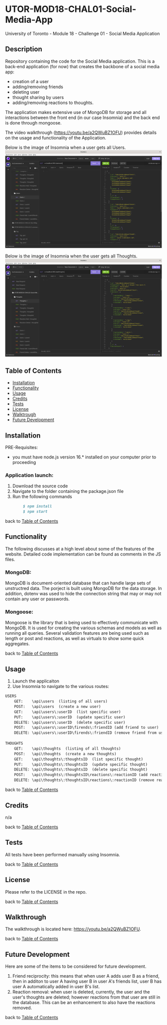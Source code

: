 # UTOR-MOD18-CHAL01-Social-Media-App
University of Toronto - Module 18 - Challenge 01 - Social Media Application

## Description

Repository containing the code for the Social Media application. This is a back-end application (for now) that creates the backbone of a social media app:
- creation of a user
- adding/removing friends
- deleting user
- thought sharing by users
- adding/removing reactions to thoughts. 

The application makes extensive use of MongoDB for storage and all interactions between the front end (in our case Insomnia) and the back end is done through mongoose. 

The video walkthrough (https://youtu.be/a2QWuBZ1OFU) provides details on the usage and functionality of the Application. 

Below is the image of Insomnia when a user gets all Users.
![Insomnia - all users](./assets/images/SM-01-allusers.png)

Below is the image of Insomnia when the user gets all Thoughts.
![Insomnia - all thoughts](./assets/images/SM-02-allthoughts.png)



## Table of Contents

- [Installation](#installation)
- [Functionality](#functionality)
- [Usage](#usage)
- [Credits](#credits)
- [Tests](#tests)
- [License](#license)
- [Walktrough](#walkthrough)
- [Future Development](#future-development)

## Installation

PRE-Requisites: 
- you must have node.js version 16.* installed on your computer prior to proceeding


### Application launch:
1. Download the source code
2. Navigate to the folder containing the package.json file
3. Run the following commands
```md
        $ npm install
        $ npm start
```


back to [Table of Contents](#table-of-contents)


## Functionality

The following discusses at a high level about some of the features of the website. Detailed code implementation can be found as comments in the JS files.


### MongoDB:

MongoDB is document-oriented database that can handle large sets of unstructred data. The porject is built using MongoDB for the data storage. In addition, dotenv was used to hide the connection string that may or may not contain any user or passwords.

### Mongoose:

Mongoose is the library that is being used to effectively communicate with MongoDB. It is used for creating the various schemas and models as well as running all queries. Several validation features are being used such as length or post and reactions, as well as virtuals to show some quick aggregates.

back to [Table of Contents](#table-of-contents)

## Usage

1. Launch the applicaiton
2. Use Insomnia to navigate to the various routes:
```md
USERS
    GET:    \api\users  (listing of all users)
    POST:   \api\users  (create a new user)
    GET:    \api\users\:userID  (list specific user)
    PUT:    \api\users\:userID  (update specific user)
    DELETE: \api\users\:userID  (delete specific user)
    POST:   \api\users\:userID\firends\:friendID (add friend to user)
    DELETE: \api\users\:userID\firends\:friendID (remove friend from user)

THOUGHTS
    GET:    \api\thoughts  (listing of all thoughts)
    POST:   \api\thoughts  (create a new thoughts)
    GET:    \api\thoughts\:thoughtsID  (list specific thought)
    PUT:    \api\thoughts\:thoughtsID  (update specific thought)
    DELETE: \api\thoughts\:thoughtsID  (delete specific thought)
    POST:   \api\thoughts\:thoughtsID\reactions\:reactionID (add reaction to thoughts)
    DELETE: \api\thoughts\:thoughtsID\reactions\:reactionID (remove reaction from thoughts)
```

back to [Table of Contents](#table-of-contents)


## Credits
n/a

back to [Table of Contents](#table-of-contents)


## Tests

All tests have been performed manually using Insomnia.

back to [Table of Contents](#table-of-contents)


## License

Please refer to the LICENSE in the repo.

back to [Table of Contents](#table-of-contents)


## Walkthrough

The walkthrough is located here: https://youtu.be/a2QWuBZ1OFU.

back to [Table of Contents](#table-of-contents)


## Future Development

Here are some of the items to be considered for future development.
1. Friend reciprocity: this means that when user A adds user B as a friend, then in additon to user A having user B in user A's friends list, user B has user A automatically added in user B's list.
2. Reaction removal: when user is deleted, currently, the user and the user's thoughts are deleted; however reactions from that user are still in the database. This can be an enhancement to also have the reactions removed.

back to [Table of Contents](#table-of-contents)

